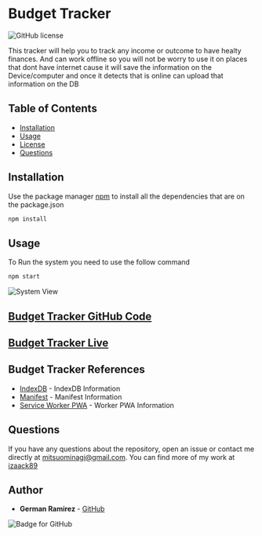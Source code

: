 # Budget Tracker

![GitHub license](https://img.shields.io/badge/Licenses-MIT-blue.svg)

This tracker will help you to track any income or outcome to have healty finances. And can work offline so you will not be worry to use it on places that dont have internet cause it will save the information on the Device/computer and once it detects that is online can upload that information on the DB   

## Table of Contents

- [Installation](#installation)
- [Usage](#usage)
- [License](#license)
- [Questions](#questions)

## Installation

Use the package manager [npm](https://docs.npmjs.com/cli/v7/commands/npm-install) to install all the dependencies that are on the package.json

```bash
npm install
```

## Usage

To Run the system you need to use the follow command

```bash
npm start
```

![System View](./readmeFiles/systemView.gif)

## [Budget Tracker GitHub Code](https://github.com/izaack89/budget-tracker)

## [Budget Tracker Live](https://mysterious-citadel-18926.herokuapp.com/)

## Budget Tracker References

- [IndexDB](https://developer.mozilla.org/en-US/docs/Web/API/IndexedDB_API/Using_IndexedDB) - IndexDB Information
- [Manifest](https://developer.mozilla.org/en-US/docs/Web/Manifest) - Manifest Information
- [Service Worker PWA](https://developers.google.com/web/ilt/pwa/introduction-to-service-worker) - Worker PWA Information

## Questions

If you have any questions about the repository, open an issue or contact me directly at mitsuominagi@gmail.com. You can find more of my work at [izaack89](https://github.com/izaack89)

## Author

- **German Ramirez** - [GitHub](https://github.com/izaack89/)

![Badge for GitHub](https://img.shields.io/github/languages/top/izaack89/Budget-Tracker?style=plastic&logo=github)
